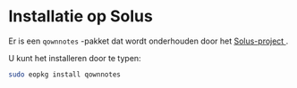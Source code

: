 # Installatie op Solus

Er is een ` qownnotes ` -pakket dat wordt onderhouden door het [ Solus-project ](https://getsol.us/).

U kunt het installeren door te typen:

```bash
sudo eopkg install qownnotes
```
